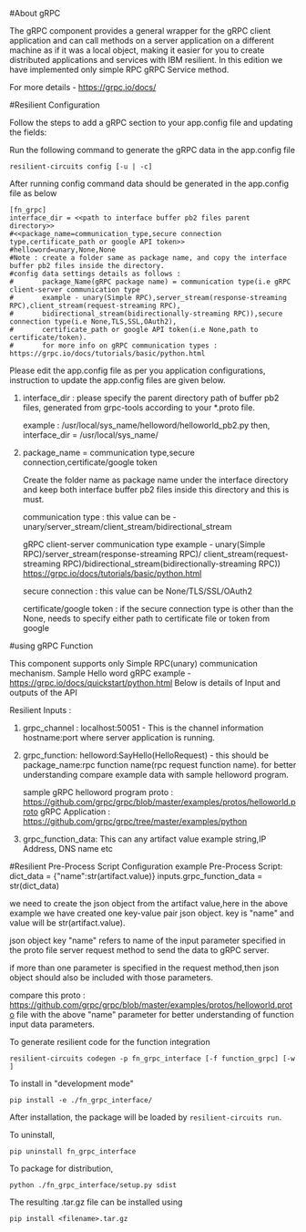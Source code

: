 #About gRPC

The gRPC component provides a general wrapper for the gRPC client application and can call methods on
    a server application on a different machine as if it was a local object, making it easier for you 
    to create distributed applications and services with IBM resilient.
    In this edition we have implemented only simple RPC gRPC Service method.

For more details - https://grpc.io/docs/

#Resilient Configuration

Follow the steps to add a gRPC section to your app.config file and updating the fields:
    
Run the following command to generate the gRPC data in the app.config file

    resilient-circuits config [-u | -c]  
    
After running config command data should be generated in the app.config file as below
    
    [fn_grpc]
    interface_dir = <<path to interface buffer pb2 files parent directory>>
    #<<package_name=communication_type,secure connection type,certificate_path or google API token>>
    #helloword=unary,None,None
    #Note : create a folder same as package name, and copy the interface buffer pb2 files inside the directory.
    #config data settings details as follows :
    #       package_Name(gRPC package name) = communication type(i.e gRPC client-server communication type 
    #       example - unary(Simple RPC),server_stream(response-streaming RPC),client_stream(request-streaming RPC),
    #       bidirectional_stream(bidirectionally-streaming RPC)),secure connection type(i.e None,TLS,SSL,OAuth2),
    #       certificate_path or google API token(i.e None,path to certificate/token).
    #       for more info on gRPC communication types : https://grpc.io/docs/tutorials/basic/python.html 
    
Please edit the app.config file as per you application configurations, instruction to update the app.config files are given below.
  
  1.    interface_dir  :  please specify the parent directory path of buffer pb2 files, generated from grpc-tools according
        to your *.proto file.
        
        example : /usr/local/sys_name/helloword/helloworld_pb2.py then,
        interface_dir = /usr/local/sys_name/
        
  2.    package_name = communication type,secure connection,certificate/google token
        
        Create the folder name as package name under the interface directory and keep both interface buffer pb2 files 
        inside this directory and this is must.
        
        communication type : this value can be - unary/server_stream/client_stream/bidirectional_stream
        
        gRPC client-server communication type example - unary(Simple RPC)/server_stream(response-streaming RPC)/
        client_stream(request-streaming RPC)/bidirectional_stream(bidirectionally-streaming RPC))
        https://grpc.io/docs/tutorials/basic/python.html
        
        secure connection : this value can be None/TLS/SSL/OAuth2
        
        certificate/google token : if the secure connection type is other than the None, needs to specify either path to 
        certificate file or token from google
        
#using gRPC Function

This component supports only Simple RPC(unary) communication mechanism.
Sample Hello word gRPC example - https://grpc.io/docs/quickstart/python.html
Below is details of Input and outputs of the API

Resilient Inputs :
  1. grpc_channel : localhost:50051 - This is the channel information hostname:port where server 
                    application is running.
  2. grpc_function: helloword:SayHello(HelloRequest) - this should be package_name:rpc function name(rpc request function name).
                    for better understanding compare example data with sample helloword program.
                    
      sample gRPC helloword program
      proto : https://github.com/grpc/grpc/blob/master/examples/protos/helloworld.proto
      gRPC Application : https://github.com/grpc/grpc/tree/master/examples/python
  3. grpc_function_data: This can any artifact value example string,IP Address, DNS name etc
  
#Resilient Pre-Process Script Configuration
    example  Pre-Process Script: 
    dict_data = {"name":str(artifact.value)}
    inputs.grpc_function_data = str(dict_data)
    
   we need to create the json object from the artifact value,here in the above example we have created one key-value 
   pair json object. key is "name" and value will be str(artifact.value).
   
   json object key "name" refers to name of the input parameter specified in the proto file server request method 
   to send the data to gRPC server.
   
   if more than one parameter is specified in the request method,then json object should also be included with those 
   parameters.
    
   compare this proto : https://github.com/grpc/grpc/blob/master/examples/protos/helloworld.proto file with the 
   above "name" parameter for better understanding of function input data parameters.
   
   
To generate resilient code for the function integration

    resilient-circuits codegen -p fn_grpc_interface [-f function_grpc] [-w ]



To install in "development mode"

    pip install -e ./fn_grpc_interface/

After installation, the package will be loaded by `resilient-circuits run`.


To uninstall,

    pip uninstall fn_grpc_interface


To package for distribution,

    python ./fn_grpc_interface/setup.py sdist

The resulting .tar.gz file can be installed using

    pip install <filename>.tar.gz
